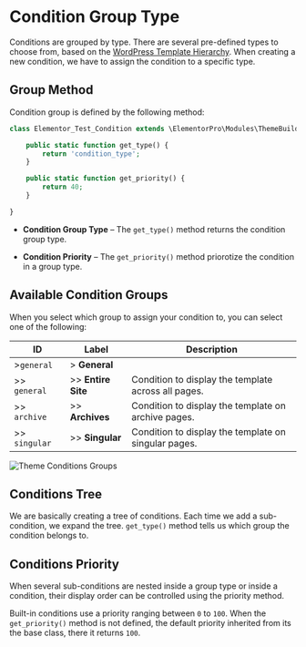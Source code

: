 # Condition Group Type

<Badge type="tip" vertical="top" text="Elementor Pro" /> <Badge type="warning" vertical="top" text="Advanced" />

Conditions are grouped by type. There are several pre-defined types to choose from, based on the [WordPress Template Hierarchy](https://wphierarchy.com/). When creating a new condition, we have to assign the condition to a specific type.

## Group Method

Condition group is defined by the following method:

```php
class Elementor_Test_Condition extends \ElementorPro\Modules\ThemeBuilder\Conditions\Condition_Base {

	public static function get_type() {
		return 'condition_type';
	}

	public static function get_priority() {
		return 40;
	}

}
```

* **Condition Group Type** – The `get_type()` method returns the condition group type.

* **Condition Priority** – The `get_priority()` method priorotize the condition in a group type.

## Available Condition Groups

When you select which group to assign your condition to, you can select one of the following:

| ID            | Label              | Description                                          |
| ------------- |--------------------| ---------------------------------------------------- |
| >`general`    | > **General**      |                                                      |
| >> `general`  | >> **Entire Site** | Condition to display the template across all pages.  |
| >> `archive`  | >> **Archives**    | Condition to display the template on archive pages.  |
| >> `singular` | >> **Singular**    | Condition to display the template on singular pages. |

<img :src="$withBase('/assets/img/elementor-theme-conditions-groups.png')" alt="Theme Conditions Groups">

## Conditions Tree

We are basically creating a tree of conditions. Each time we add a sub-condition, we expand the tree. `get_type()` method tells us which group the condition belongs to.

## Conditions Priority

When several sub-conditions are nested inside a group type or inside a condition, their display order can be controlled using the priority method.

Built-in conditions use a priority ranging between `0` to `100`. When the `get_priority()` method is not defined, the default priority inherited from its the base class, there it returns `100`.
